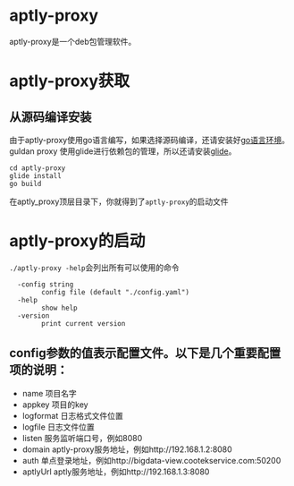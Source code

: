 # aptly-proxy
aptly-proxy是一个deb包管理软件。
# aptly-proxy获取
## 从源码编译安装
由于aptly-proxy使用go语言编写，如果选择源码编译，还请安装好[go语言环境](https://golang.org/doc/install)。guldan proxy 使用glide进行依赖包的管理，所以还请安装[glide](https://github.com/Masterminds/glide)。
```
cd aptly-proxy
glide install
go build
```
在aptly_proxy顶层目录下，你就得到了`aptly-proxy`的启动文件
# aptly-proxy的启动
`./aptly-proxy -help`会列出所有可以使用的命令
```
  -config string
        config file (default "./config.yaml")
  -help
        show help
  -version
        print current version
```
## config参数的值表示配置文件。以下是几个重要配置项的说明：
* name       项目名字
* appkey     项目的key
* logformat  日志格式文件位置
* logfile    日志文件位置
* listen     服务监听端口号，例如8080
* domain     aptly-proxy服务地址，例如http://192.168.1.2:8080
* auth       单点登录地址，例如http://bigdata-view.cootekservice.com:50200
* aptlyUrl   aptly服务地址，例如http://192.168.1.3:8080